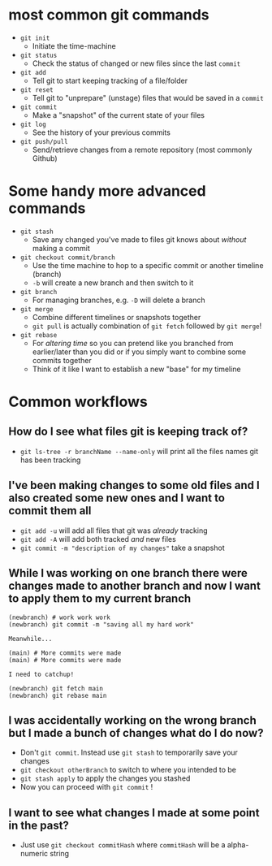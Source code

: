 # most common git commands

- `git init`
    - Initiate the time-machine
- `git status`
    - Check the status of changed or new files since the last `commit`
- `git add`
    - Tell git to start keeping tracking of a file/folder
- `git reset`
    - Tell git to "unprepare" (unstage) files that would be saved in a `commit`
- `git commit`
    - Make a "snapshot" of the current state of your files
- `git log`
    - See the history of your previous commits
- `git push/pull`
    - Send/retrieve changes from a remote repository (most commonly Github)

# Some handy more advanced commands

- `git stash`
    - Save any changed you've made to files git knows about *without* making a commit
- `git checkout commit/branch`
    - Use the time machine to hop to a specific commit or another timeline (branch)
    - `-b` will create a new branch and then switch to it
- `git branch`
    - For managing branches, e.g. `-D` will delete a branch
- `git merge`
    - Combine different timelines or snapshots together
    - `git pull` is actually combination of `git fetch` followed by `git merge`!
- `git rebase`
    - For *altering time* so you can pretend like you branched from earlier/later than you did or if you simply want to combine some commits together
    - Think of it like I want to establish a new "base" for my timeline

# Common workflows

## How do I see what files git is keeping track of?

- `git ls-tree -r branchName --name-only` will print all the files names git has been tracking

## I've been making changes to some old files and I also created some new ones and I want to commit them all

- `git add -u` will add all files that git was *already* tracking
- `git add -A` will add both tracked *and* new files
- `git commit -m "description of my changes"` take a snapshot  

## While I was working on one branch there were changes made to another branch and now I want to apply them to my current branch

```
(newbranch) # work work work
(newbranch) git commit -m "saving all my hard work"

Meanwhile...

(main) # More commits were made
(main) # More commits were made

I need to catchup!

(newbranch) git fetch main
(newbranch) git rebase main
```

## I was accidentally working on the wrong branch but I made a bunch of changes what do I do now?
- Don't `git commit`. Instead use `git stash` to temporarily save your changes
- `git checkout otherBranch` to switch to where you intended to be
- `git stash apply` to apply the changes you stashed
- Now you can proceed with `git commit` !

## I want to see what changes I made at some point in the past?
- Just use `git checkout commitHash` where `commitHash` will be a alpha-numeric string